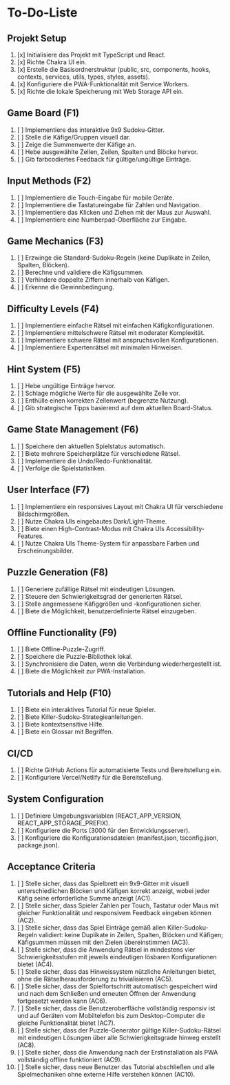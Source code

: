 # To-Do-Liste

## Projekt Setup

1.  [x] Initialisiere das Projekt mit TypeScript und React.
2.  [x] Richte Chakra UI ein.
3.  [x] Erstelle die Basisordnerstruktur (public, src, components, hooks, contexts, services, utils, types, styles, assets).
4.  [x] Konfiguriere die PWA-Funktionalität mit Service Workers.
5.  [x] Richte die lokale Speicherung mit Web Storage API ein.

## Game Board (F1)

1.  [ ] Implementiere das interaktive 9x9 Sudoku-Gitter.
2.  [ ] Stelle die Käfige/Gruppen visuell dar.
3.  [ ] Zeige die Summenwerte der Käfige an.
4.  [ ] Hebe ausgewählte Zellen, Zeilen, Spalten und Blöcke hervor.
5.  [ ] Gib farbcodiertes Feedback für gültige/ungültige Einträge.

## Input Methods (F2)

1.  [ ] Implementiere die Touch-Eingabe für mobile Geräte.
2.  [ ] Implementiere die Tastatureingabe für Zahlen und Navigation.
3.  [ ] Implementiere das Klicken und Ziehen mit der Maus zur Auswahl.
4.  [ ] Implementiere eine Numberpad-Oberfläche zur Eingabe.

## Game Mechanics (F3)

1.  [ ] Erzwinge die Standard-Sudoku-Regeln (keine Duplikate in Zeilen, Spalten, Blöcken).
2.  [ ] Berechne und validiere die Käfigsummen.
3.  [ ] Verhindere doppelte Ziffern innerhalb von Käfigen.
4.  [ ] Erkenne die Gewinnbedingung.

## Difficulty Levels (F4)

1.  [ ] Implementiere einfache Rätsel mit einfachen Käfigkonfigurationen.
2.  [ ] Implementiere mittelschwere Rätsel mit moderater Komplexität.
3.  [ ] Implementiere schwere Rätsel mit anspruchsvollen Konfigurationen.
4.  [ ] Implementiere Expertenrätsel mit minimalen Hinweisen.

## Hint System (F5)

1.  [ ] Hebe ungültige Einträge hervor.
2.  [ ] Schlage mögliche Werte für die ausgewählte Zelle vor.
3.  [ ] Enthülle einen korrekten Zellenwert (begrenzte Nutzung).
4.  [ ] Gib strategische Tipps basierend auf dem aktuellen Board-Status.

## Game State Management (F6)

1.  [ ] Speichere den aktuellen Spielstatus automatisch.
2.  [ ] Biete mehrere Speicherplätze für verschiedene Rätsel.
3.  [ ] Implementiere die Undo/Redo-Funktionalität.
4.  [ ] Verfolge die Spielstatistiken.

## User Interface (F7)

1.  [ ] Implementiere ein responsives Layout mit Chakra UI für verschiedene Bildschirmgrößen.
2.  [ ] Nutze Chakra UIs eingebautes Dark/Light-Theme.
3.  [ ] Biete einen High-Contrast-Modus mit Chakra UIs Accessibility-Features.
4.  [ ] Nutze Chakra UIs Theme-System für anpassbare Farben und Erscheinungsbilder.

## Puzzle Generation (F8)

1.  [ ] Generiere zufällige Rätsel mit eindeutigen Lösungen.
2.  [ ] Steuere den Schwierigkeitsgrad der generierten Rätsel.
3.  [ ] Stelle angemessene Käfiggrößen und -konfigurationen sicher.
4.  [ ] Biete die Möglichkeit, benutzerdefinierte Rätsel einzugeben.

## Offline Functionality (F9)

1.  [ ] Biete Offline-Puzzle-Zugriff.
2.  [ ] Speichere die Puzzle-Bibliothek lokal.
3.  [ ] Synchronisiere die Daten, wenn die Verbindung wiederhergestellt ist.
4.  [ ] Biete die Möglichkeit zur PWA-Installation.

## Tutorials and Help (F10)

1.  [ ] Biete ein interaktives Tutorial für neue Spieler.
2.  [ ] Biete Killer-Sudoku-Strategieanleitungen.
3.  [ ] Biete kontextsensitive Hilfe.
4.  [ ] Biete ein Glossar mit Begriffen.

## CI/CD

1.  [ ] Richte GitHub Actions für automatisierte Tests und Bereitstellung ein.
2.  [ ] Konfiguriere Vercel/Netlify für die Bereitstellung.

## System Configuration

1.  [ ] Definiere Umgebungsvariablen (REACT\_APP\_VERSION, REACT\_APP\_STORAGE\_PREFIX).
2.  [ ] Konfiguriere die Ports (3000 für den Entwicklungsserver).
3.  [ ] Konfiguriere die Konfigurationsdateien (manifest.json, tsconfig.json, package.json).

## Acceptance Criteria

1.  [ ] Stelle sicher, dass das Spielbrett ein 9x9-Gitter mit visuell unterschiedlichen Blöcken und Käfigen korrekt anzeigt, wobei jeder Käfig seine erforderliche Summe anzeigt (AC1).
2.  [ ] Stelle sicher, dass Spieler Zahlen per Touch, Tastatur oder Maus mit gleicher Funktionalität und responsivem Feedback eingeben können (AC2).
3.  [ ] Stelle sicher, dass das Spiel Einträge gemäß allen Killer-Sudoku-Regeln validiert: keine Duplikate in Zeilen, Spalten, Blöcken und Käfigen; Käfigsummen müssen mit den Zielen übereinstimmen (AC3).
4.  [ ] Stelle sicher, dass die Anwendung Rätsel in mindestens vier Schwierigkeitsstufen mit jeweils eindeutigen lösbaren Konfigurationen bietet (AC4).
5.  [ ] Stelle sicher, dass das Hinweissystem nützliche Anleitungen bietet, ohne die Rätselherausforderung zu trivialisieren (AC5).
6.  [ ] Stelle sicher, dass der Spielfortschritt automatisch gespeichert wird und nach dem Schließen und erneuten Öffnen der Anwendung fortgesetzt werden kann (AC6).
7.  [ ] Stelle sicher, dass die Benutzeroberfläche vollständig responsiv ist und auf Geräten vom Mobiltelefon bis zum Desktop-Computer die gleiche Funktionalität bietet (AC7).
8.  [ ] Stelle sicher, dass der Puzzle-Generator gültige Killer-Sudoku-Rätsel mit eindeutigen Lösungen über alle Schwierigkeitsgrade hinweg erstellt (AC8).
9.  [ ] Stelle sicher, dass die Anwendung nach der Erstinstallation als PWA vollständig offline funktioniert (AC9).
10. [ ] Stelle sicher, dass neue Benutzer das Tutorial abschließen und alle Spielmechaniken ohne externe Hilfe verstehen können (AC10).
